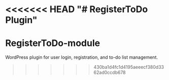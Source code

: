 <<<<<<< HEAD
"# RegisterToDo Plugin" 
=======
# RegisterToDo-module
WordPress plugin for user login, registration, and to-do list management.
>>>>>>> 430ba1d4fc1d4195aeeecf380d3362ad0ccdb678
